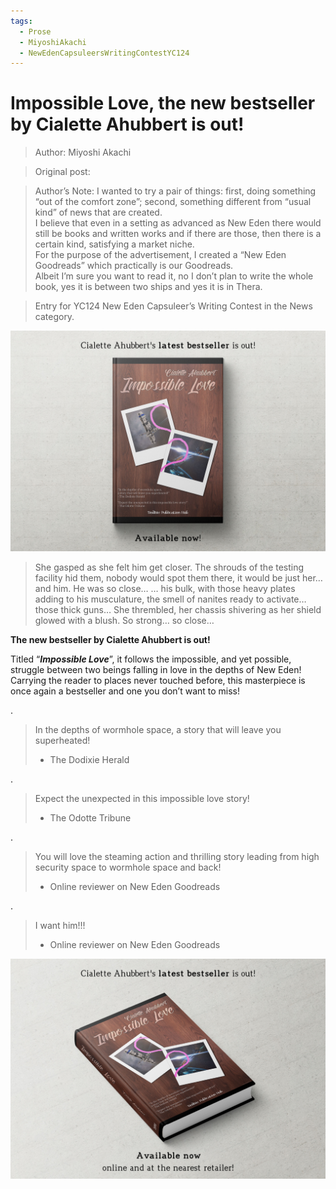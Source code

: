 ```yaml
---
tags:
  - Prose
  - MiyoshiAkachi
  - NewEdenCapsuleersWritingContestYC124
---
```


# Impossible Love, the new bestseller by Cialette Ahubbert is out! 

> Author: Miyoshi Akachi

> Original post:

> Author’s Note: I wanted to try a pair of things: first, doing something “out of the comfort zone”; second, something different from “usual kind” of news that are created.<br>I believe that even in a setting as advanced as New Eden there would still be books and written works and if there are those, then there is a certain kind, satisfying a market niche.<br>For the purpose of the advertisement, I created a “New Eden Goodreads” which practically is our Goodreads.<br>Albeit I’m sure you want to read it, no I don’t plan to write the whole book, yes it is between two ships and yes it is in Thera.

> Entry for YC124 New Eden Capsuleer’s Writing Contest in the News category.

![Impossible Love](./ImpossibleLove1.jpeg)

>She gasped as she felt him get closer. The shrouds of the testing facility hid them, nobody would spot them there, it would be just her… and him. He was so close… … his bulk, with those heavy plates adding to his musculature, the smell of nanites ready to activate… those thick guns… She thrembled, her chassis shivering as her shield glowed with a blush. So strong… so close…

**The new bestseller by Cialette Ahubbert is out!**

Titled “***Impossible Love***”, it follows the impossible, and yet possible, struggle between two beings falling in love in the depths of New Eden! Carrying the reader to places never touched before, this masterpiece is once again a bestseller and one you don’t want to miss!

.

> In the depths of wormhole space, a story that will leave you superheated!
> - The Dodixie Herald

.

> Expect the unexpected in this impossible love story!
> - The Odotte Tribune

.

> You will love the steaming action and thrilling story leading from high security space to wormhole space and back!
> - Online reviewer on New Eden Goodreads

.

> I want him!!!
> - Online reviewer on New Eden Goodreads

![Impossible Love](./ImpossibleLove2.jpeg)